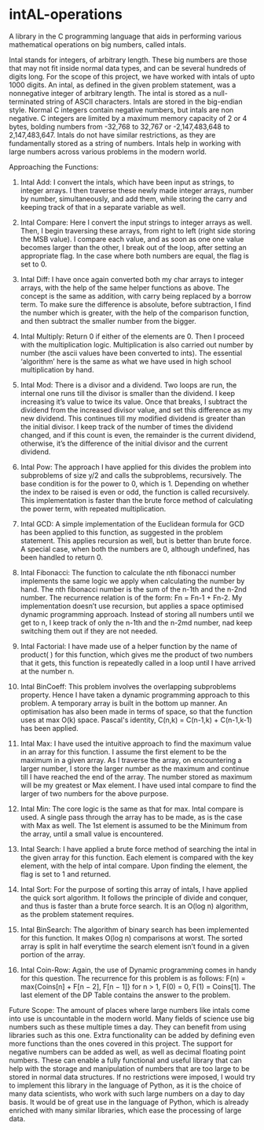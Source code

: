 # intAL-operations

A library in the C programming language that aids in performing various mathematical operations on big numbers, called intals. 

Intal stands for integers, of arbitrary length. These big numbers are those that may not fit inside normal data types, and can be several hundreds of digits long. For the scope of this project, we have worked with intals of upto 1000 digits. An intal, as defined in the given problem statement, was a nonnegative integer of arbitrary length. The intal is stored as a null-terminated string of ASCII characters. Intals are stored in the big-endian style. Normal C integers contain negative numbers, but intals are non negative. C integers are limited by a maximum memory capacity of 2 or 4 bytes, bolding numbers from -32,768 to 32,767 or -2,147,483,648 to 2,147,483,647. Intals do not have similar restrictions, as they are fundamentally stored as a string of numbers. Intals help in working with large numbers across various problems in the modern world.


Approaching the Functions:
1. Intal Add: I convert the intals, which have been input as strings, to integer arrays. I then traverse these newly made integer arrays, number by number, simultaneously, and add them, while storing the carry and keeping track of that in a separate variable as well.

2. Intal Compare: Here I convert the input strings to integer arrays as well. Then, I begin traversing these arrays, from right to left (right side storing the MSB value). I compare each value, and as soon as one one value becomes larger than the other, I break out of the loop, after setting an appropriate flag. In the case where both numbers are equal, the flag is set to 0. 

3. Intal Diff: I have once again converted both my char arrays to integer arrays, with the help of the same helper functions as above. The concept is the same as addition, with carry being replaced by a borrow term. To make sure the difference is absolute, before subtraction, I find the number which is greater, with the help of the comparison function, and then subtract the smaller number from the bigger.

4. Intal Multiply: Return 0 if either of the elements are 0. Then I proceed with the multiplication logic. Multiplication is also carried out number by number (the ascii values have been converted to ints). The essential ‘algorithm’ here is the same as what we have used in high school multiplication by hand. 

5. Intal Mod: There is a divisor and a dividend. Two loops are run, the internal one runs till the divisor is smaller than the dividend. I keep increasing it’s value to twice its value. Once that breaks, I subtract the dividend from the increased divisor value, and set this difference as my new dividend. This continues till my modified dividend is greater than the initial divisor. I keep track of the number of times the dividend changed, and if this count is even, the remainder is the current dividend, otherwise, it’s the difference of the initial divisor and the current dividend.

6. Intal Pow: The approach I have applied for this divides the problem into subproblems of size y/2 and calls the subproblems, recursively. The base condition is for the power to 0, which is 1. Depending on whether the index to be raised is even or odd, the function is called recursively. This implementation is faster than the brute force method of calculating the power term, with repeated multiplication.

7. Intal GCD: A simple implementation of the Euclidean formula for GCD has been applied to this function, as suggested in the problem statement. This applies recursion as well, but is better than brute force. A special case, when both the numbers are 0, although undefined, has been handled to return 0.

8.  Intal Fibonacci: The function to calculate the nth fibonacci number implements the same logic we apply when calculating the number by hand. The nth fibonacci number is the sum of the n-1th and the n-2nd number. The recurrence relation is of the form:  Fn = Fn-1 + Fn-2. My implementation doesn’t use recursion,  but applies a space optimised dynamic programming approach. Instead of storing all numbers until we get to n, I keep track of only the n-1th and the n-2md number, nad keep switching them out if they are not needed.

9.  Intal Factorial: I have made use of a helper function by the name of product( ) for this function, which gives me the product of two numbers that it gets, this function is repeatedly called in a loop until I have arrived at the number n.

10. Intal BinCoeff: This problem involves the overlapping subproblems property. Hence I have taken a dynamic programming approach to this problem. A temporary array is built in the bottom up manner. An optimisation has also been made in terms of space, so that the function uses at max O(k) space. Pascal's identity, C(n,k) = C(n-1,k) + C(n-1,k-1) has been applied.

11. Intal Max: I have used the intuitive approach to find the maximum value in an array for this function. I assume the first element to be the maximum in a given array. As I traverse the array, on encountering a larger number, I store the larger number as the maximum and continue till I have reached the end of the array. The number stored as maximum will be my greatest or Max element. I have used intal compare to find the larger of two numbers for the above purpose.

12. Intal Min: The core logic is the same as that for max. Intal compare is used. A single pass through the array has to be made, as is the case with Max as well. The 1st element is assumed to be the Minimum from the array, until a small value is encountered.

13. Intal Search: I have applied a brute force method of searching the intal in the given array for this function. Each element is compared with the key element, with the help of intal compare. Upon finding the element, the flag is set to 1 and returned.

14. Intal Sort: For the purpose of sorting this array of intals, I have applied the quick sort algorithm. It follows the principle of divide and conquer, and thus is faster than a brute force search. It is an O(log n) algorithm, as the problem statement requires.

15. Intal BinSearch: The algorithm of binary search has been implemented for this function. It makes O(log n) comparisons at worst. The sorted array is split in half everytime the search element isn’t found in a given portion of the array.

16. Intal Coin-Row: Again, the use of Dynamic programming comes in handy for this question. The recurrence for this problem is as follows: F(n) = max{Coins[n] + F[n − 2], F[n − 1]} for n > 1, F(0) = 0, F(1) = Coins[1]. 
The last element of the DP Table contains the answer to the problem.


Future Scope:
The amount of places where large numbers like intals come into use is uncountable in the modern world. Many fields of science use big numbers such as these multiple times a day. They can benefit from using libraries such as this one. Extra functionality can be added by defining even more functions than the ones covered in this project. The support for negative numbers can be added as well, as well as decimal floating point numbers. These can enable a fully functional and useful library that can help with the storage and manipulation of numbers that are too large to be stored in normal data structures. If no restrictions were imposed, I would try to implement this library in the language of Python, as it is the choice of many data scientists, who work with such large numbers on a day to day basis. It would be of great use in the language of Python, which is already enriched with many similar libraries, which ease the processing of large data.
